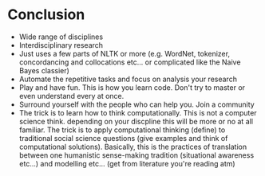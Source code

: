 # Conclusion

- Wide range of disciplines 
- Interdisciplinary research
- Just uses a few parts of NLTK or more (e.g. WordNet, tokenizer, concordancing and collocations etc... or complicated like the Naive Bayes classier)
- Automate the repetitive tasks and focus on analysis your research
- Play and have fun. This is how you learn code. Don't try to master or even understand every at once. 
- Surround yourself with the people who can help you. Join a community
- The trick is to learn how to think computationally. This is not a computer science think. depending on your discpline this will be more or no at all familiar. The trick is to apply computational thinking (define) to traditional social science questions (give examples and think of computational solutions). Basically, this is the practices of translation between one humanistic sense-making tradition (situational awareness etc...) and modelling etc... (get from literature you're reading atm)


